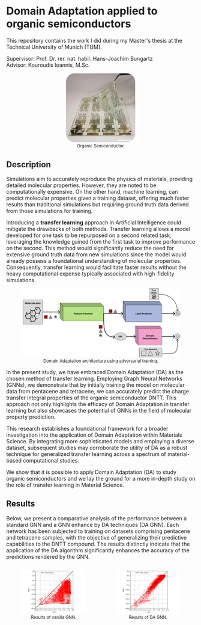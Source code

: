 # Domain Adaptation applied to organic semiconductors
This repository contains the work I did during my Master's thesis at the Technical University of Munich (TUM). 

Supervisor: Prof. Dr. rer. nat. habil. Hans-Joachim Bungartz  
Advisor: Kouroudis Ioannis, M.Sc.

<div style="text-align: center;">
<figure>
    <img src="img/organic_semicond.png" width="200" />
    <figcaption style="font-size: 0.8em;">Organic Semiconductor.</figcaption>
</figure>
</div>


## Description 
Simulations aim to accurately reproduce the physics of materials, providing detailed molecular properties. However, they are noted to be computationally expensive. On the other hand, machine learning, can predict molecular properties given a training dataset, offering much faster results than traditional simulations but requiring ground truth data derived from those simulations for training.

Introducing a __transfer learning__ approach in Artificial Intelligence could mitigate the drawbacks of both methods. Transfer learning allows a model developed for one task to be repurposed on a second related task, leveraging the knowledge gained from the first task to improve performance on the second. This method would significantly reduce the need for extensive ground truth data from new simulations since the model would already possess a foundational understanding of molecular properties. Consequently, transfer learning would facilitate faster results without the heavy computational expense typically associated with high-fidelity simulations.

<div style="text-align: center;">
<figure>
    <img src="img/model_da.png" width="500" />
    <figcaption style="font-size: 0.8em;">Domain Adaptation architecture using adversarial training.</figcaption>
</figure>
</div>

In the present study, we have embraced Domain Adaptation (DA) as the chosen method of transfer learning. Employing Graph Neural Networks (GNNs), we demonstrate that by initially training the model on molecular data from pentacene and tetracene, we can accurately predict the charge transfer integral properties of the organic semiconductor DNTT. This approach not only highlights the efficacy of Domain Adaptation in transfer learning but also showcases the potential of GNNs in the field of molecular property prediction.

This research establishes a foundational framework for a broader investigation into the application of Domain Adaptation within Materials Science. By integrating more sophisticated models and employing a diverse dataset, subsequent studies may corroborate the utility of DA as a robust technique for generalized transfer learning across a spectrum of material-based computational studies.

We show that it is possible to apply Domain Adaptation (DA) to study organic semiconductors and we lay the ground for a more in-depth study on the role of transfer learning in Material Science. 


## Results
Below, we present a comparative analysis of the performance between a standard GNN and a GNN enhance by DA techniques (DA GNN). Each network has been subjected to training on datasets comprising pentacene and tetracene samples, with the objective of generalizing their predictive capabilities to the DNTT compound. The results distinctly indicate that the application of the DA algorithm significantly enhances the accuracy of the predictions rendered by the GNN.

<div style="display: flex; justify-content: space-around;">
<figure>
    <img src="img/vanilla_result.png" width="200" />
    <figcaption style="font-size: 0.8em; text-align: center;">Results of vanilla GNN.</figcaption>
</figure>
<figure>
    <img src="img/da_result.png" width="200" />
    <figcaption style="font-size: 0.8em; text-align: center;">Results of DA GNN.</figcaption>
</figure>
</div>